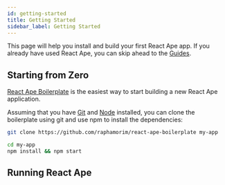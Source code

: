 ```yaml
---
id: getting-started
title: Getting Started
sidebar_label: Getting Started
---
```


This page will help you install and build your first React Ape app. If you already have used React Ape, you can skip ahead to the [Guides](components-and-apis).

## Starting from Zero

[React Ape Boilerplate](https://github.com/raphamorim/react-ape-boilerplate) is the easiest way to start building a new React Ape application. 

Assuming that you have [Git](https://git-scm.com/) and [Node](https://nodejs.org/en/download/) installed, you can clone the boilerplate using git and use npm to install the dependencies:

```sh
git clone https://github.com/raphamorim/react-ape-boilerplate my-app

cd my-app
npm install && npm start
```

## Running React Ape

